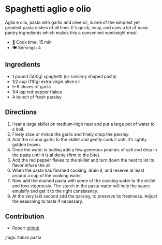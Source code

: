 # Spaghetti aglio e olio 

Aglio e olio, pasta with garlic and olive oil, is one of the simplest yet greatest pasta dishes of all time. It's quick, easy, and uses a lot of basic pantry ingredients which makes this a convenient weeknight meal.

- 🍳 Cook time: 15 min
- 🍽 Servings: 4

## Ingredients

- 1 pound (500g) spaghetti (or similarly shaped pasta)
- 1/2 cup (110g) extra virgin olive oil 
- 5-6 cloves of garlic
- 1/4 tsp red pepper flakes
- A bunch of fresh parsley

## Directions

1. Heat a large skillet on medium-high heat and put a large pot of water to a boil.
2. Finely slice or mince the garlic and finely chop the parsley.
3. Add the oil and garlic to the skillet and gently cook it until it's lightly golden brown.
4. Once the water is boiling add a few generous pinches of salt and drop in the pasta until it is al dente (firm to the bite).
5. Add the red pepper flakes to the skillet and turn down the heat to let its flavor infuse the oil.
6. When the pasta has finished cooking, drain it, and reserve at least around a cup of the cooking water.
7. Now add the drained pasta with some of the cooking water to the skillet and toss vigorously. The starch in the pasta water will help the sauce emulsify and get it to the right consistency.
8. At the very last second add the parsley, to preserve its freshness. Adjust the seasoning to taste if necessary.

## Contribution

- Robert [github](https://github.com/robert5800)

;tags: italian pasta

